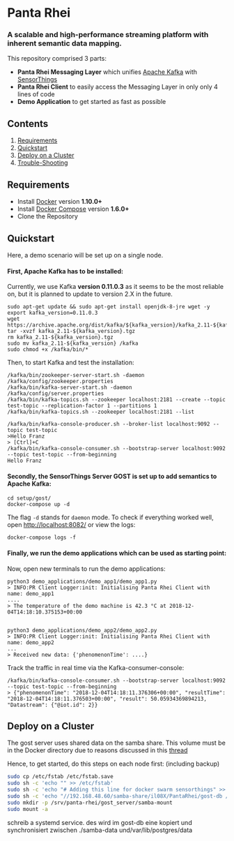 # Panta Rhei
### A scalable and high-performance streaming platform with inherent semantic data mapping.

This repository comprised 3 parts:
* **Panta Rhei Messaging Layer** which unifies [Apache Kafka](https://kafka.apache.org/)
 with [SensorThings](http://developers.sensorup.com/docs/) 
* **Panta Rhei Client** to easily access the Messaging Layer in only only 4 lines of code
* **Demo Application** to get started as fast as possible 



## Contents

1. [Requirements](#requirements)
2. [Quickstart](#quickstart)
3. [Deploy on a Cluster](#deployment)
4. [Trouble-Shooting](#trouble-shooting)


## Requirements

* Install [Docker](https://www.docker.com/community-edition#/download) version **1.10.0+**
* Install [Docker Compose](https://docs.docker.com/compose/install/) version **1.6.0+**
* Clone the Repository

## Quickstart

Here, a demo scenario will be set up on a single node.

  
#### First, **Apache Kafka** has to be installed:
Currently, we use Kafka **version 0.11.0.3** as it seems to be the most reliable on, 
but it is planned to update to version 2.X in the future. 

    sudo apt-get update && sudo apt-get install openjdk-8-jre wget -y
    export kafka_version=0.11.0.3
    wget https://archive.apache.org/dist/kafka/${kafka_version}/kafka_2.11-${kafka_version}.tgz
    tar -xvzf kafka_2.11-${kafka_version}.tgz
    rm kafka_2.11-${kafka_version}.tgz
    sudo mv kafka_2.11-${kafka_version} /kafka
    sudo chmod +x /kafka/bin/*


Then, to start Kafka and test the installation:

    /kafka/bin/zookeeper-server-start.sh -daemon /kafka/config/zookeeper.properties
    /kafka/bin/kafka-server-start.sh -daemon /kafka/config/server.properties
    /kafka/bin/kafka-topics.sh --zookeeper localhost:2181 --create --topic test-topic --replication-factor 1 --partitions 1
    /kafka/bin/kafka-topics.sh --zookeeper localhost:2181 --list
    
    /kafka/bin/kafka-console-producer.sh --broker-list localhost:9092 --topic test-topic
    >Hello Franz
    > [Ctrl]+C
    /kafka/bin/kafka-console-consumer.sh --bootstrap-server localhost:9092 --topic test-topic --from-beginning
    Hello Franz
    


#### Secondly, the **SensorThings Server** GOST is set up to add semantics to Apache Kafka:


    cd setup/gost/
    docker-compose up -d



The flag `-d` stands for `daemon` mode. To check if everything worked well, open
[http://localhost:8082/](http://localhost:8082/) or view the logs:

    docker-compose logs -f


#### Finally, we run the **demo applications** which can be used as starting point:

Now, open new terminals to run the demo applications:

    python3 demo_applications/demo_app1/demo_app1.py 
    > INFO:PR Client Logger:init: Initialising Panta Rhei Client with name: demo_app1
    ....
    > The temperature of the demo machine is 42.3 °C at 2018-12-04T14:18:10.375153+00:00


    python3 demo_applications/demo_app2/demo_app2.py 
    > INFO:PR Client Logger:init: Initialising Panta Rhei Client with name: demo_app2
    ...
    > Received new data: {'phenomenonTime': ....}
    
    
Track the traffic in real time via the Kafka-consumer-console:

    /kafka/bin/kafka-console-consumer.sh --bootstrap-server localhost:9092 --topic test-topic --from-beginning
    > {"phenomenonTime": "2018-12-04T14:18:11.376306+00:00", "resultTime": "2018-12-04T14:18:11.376503+00:00", "result": 50.05934369894213, "Datastream": {"@iot.id": 2}}



## Deploy on a Cluster

The gost server uses shared data on the samba share. This
volume must be in the Docker directory due to reasons discussed
in this [thread](https://github.com/moby/moby/issues/2745)

Hence, to get started, do this steps on each node first: (including backup)

```bash
sudo cp /etc/fstab /etc/fstab.save
sudo sh -c 'echo "" >> /etc/fstab'
sudo sh -c 'echo "# Adding this line for docker swarm sensorthings" >> /etc/fstab'
sudo sh -c 'echo "//192.168.48.60/samba-share/il08X/PantaRhei/gost-db /srv/panta-rhei/gost_server/samba-mount cifs auto,password=,uid=1000,gid=0 0 0" >> /etc/fstab'
sudo mkdir -p /srv/panta-rhei/gost_server/samba-mount
sudo mount -a
```


schreib a systemd service. des wird im gost-db eine kopiert und synchronisiert
zwischen ./samba-data und/var/lib/postgres/data
